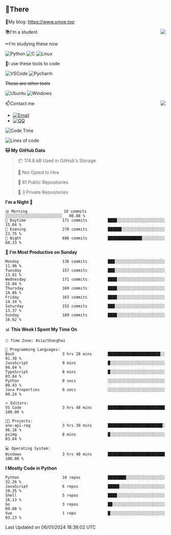 
## 👏There

📰My blog: https://www.smoe.top

<img align="right" src="https://github-readme-stats.vercel.app/api/top-langs/?username=AkashiCoin"/>


📚I'm a student.

✏I'm studying these now

![Python](https://img.shields.io/badge/-Python-blue?style=flat-square&logo=Python&logoColor=fff)
![C](https://img.shields.io/badge/-C-585858?style=flat-square&logo=C&logoColor=fff)
![Linux](https://img.shields.io/badge/-Linux-black?style=flat-square&logo=Linux&logoColor=fff)

🔨I use these tools to code

![VSCode](https://img.shields.io/badge/-VSCode-blue?style=flat-square&logo=visualstudiocode&logoColor=fff)
![Pycharm](https://img.shields.io/badge/-Pycharm-green?style=flat-square&logo=pycharm&logoColor=fff)

 ~~These are other tools~~

![Ubuntu](https://img.shields.io/badge/-Ubuntu-orange?style=flat-square&logo=Ubuntu&logoColor=fff)
![Windows](https://img.shields.io/badge/-Windows-blue?style=flat-square&logo=Windows&logoColor=fff)

<img align="right" src="https://github-readme-stats.vercel.app/api?username=AkashiCoin" />


📫Contact me

* [![Email](https://img.shields.io/badge/Email-l1040186796@gmail.com-1?style=social&logoColor=fff)](mailto:l1040186796@gmail.com)
* [![QQ](https://img.shields.io/badge/QQ-1040186796-1?style=social&logoColor=fff)](tencent://AddContact/?fromId=45&fromSubId=1&subcmd=all&uin=1040186796&website=www.oicqzone.com)

<!--START_SECTION:waka-->
![Code Time](http://img.shields.io/badge/Code%20Time-1%2C101%20hrs%2015%20mins-blue)

![Lines of code](https://img.shields.io/badge/From%20Hello%20World%20I%27ve%20Written-280.4%20thousand%20lines%20of%20code-blue)

**🐱 My GitHub Data** 

> 📦 174.8 kB Used in GitHub's Storage 
 > 
> 🚫 Not Opted to Hire
 > 
> 📜 61 Public Repositories 
 > 
> 🔑 3 Private Repositories 
 > 
**I'm a Night 🦉** 

```text
🌞 Morning                10 commits          ░░░░░░░░░░░░░░░░░░░░░░░░░   00.88 % 
🌆 Daytime                171 commits         ████░░░░░░░░░░░░░░░░░░░░░   15.04 % 
🌃 Evening                270 commits         ██████░░░░░░░░░░░░░░░░░░░   23.75 % 
🌙 Night                  686 commits         ███████████████░░░░░░░░░░   60.33 % 
```
📅 **I'm Most Productive on Sunday** 

```text
Monday                   136 commits         ███░░░░░░░░░░░░░░░░░░░░░░   11.96 % 
Tuesday                  157 commits         ███░░░░░░░░░░░░░░░░░░░░░░   13.81 % 
Wednesday                171 commits         ████░░░░░░░░░░░░░░░░░░░░░   15.04 % 
Thursday                 169 commits         ████░░░░░░░░░░░░░░░░░░░░░   14.86 % 
Friday                   163 commits         ████░░░░░░░░░░░░░░░░░░░░░   14.34 % 
Saturday                 152 commits         ███░░░░░░░░░░░░░░░░░░░░░░   13.37 % 
Sunday                   189 commits         ████░░░░░░░░░░░░░░░░░░░░░   16.62 % 
```


📊 **This Week I Spent My Time On** 

```text
🕑︎ Time Zone: Asia/Shanghai

💬 Programming Languages: 
Bash                     3 hrs 28 mins       ███████████████████████░░   91.30 % 
JavaScript               9 mins              █░░░░░░░░░░░░░░░░░░░░░░░░   04.04 % 
TypeScript               8 mins              █░░░░░░░░░░░░░░░░░░░░░░░░   03.84 % 
Python                   0 secs              ░░░░░░░░░░░░░░░░░░░░░░░░░   00.43 % 
Java Properties          0 secs              ░░░░░░░░░░░░░░░░░░░░░░░░░   00.24 % 

🔥 Editors: 
VS Code                  3 hrs 48 mins       █████████████████████████   100.00 % 

🐱‍💻 Projects: 
one-api-reg              3 hrs 39 mins       ████████████████████████░   96.16 % 
pximg                    8 mins              █░░░░░░░░░░░░░░░░░░░░░░░░   03.84 % 

💻 Operating System: 
Windows                  3 hrs 48 mins       █████████████████████████   100.00 % 
```

**I Mostly Code in Python** 

```text
Python                   10 repos            ████████░░░░░░░░░░░░░░░░░   32.26 % 
JavaScript               6 repos             █████░░░░░░░░░░░░░░░░░░░░   19.35 % 
Shell                    5 repos             ████░░░░░░░░░░░░░░░░░░░░░   16.13 % 
Go                       3 repos             ██░░░░░░░░░░░░░░░░░░░░░░░   09.68 % 
Vue                      1 repo              █░░░░░░░░░░░░░░░░░░░░░░░░   03.23 % 
```




 Last Updated on 06/01/2024 18:38:02 UTC
<!--END_SECTION:waka-->

